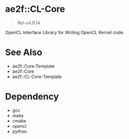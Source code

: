 # ae2f::CL-Core
> Rel-v4.9.14

OpenCL Interface Library for Writing OpenCL Kernel code.  

# See Also
- ae2f::Core-Template
- ae2f::Core
- ae2f::CL-Core-Template

# Dependency
- gcc
- make
- cmake
- opencl
- python